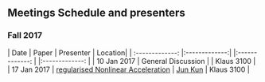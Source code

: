 ## Meetings Schedule and presenters


### Fall 2017

| Date        | Paper         | Presenter |   Location|
| :-------------: |:-------------:| |:-------------: | |:-------------: |
| 10 Jan 2017     | General Discussion |  | Klaus 3100 |
| 17 Jan 2017      | [regularised Nonlinear Acceleration](https://arxiv.org/pdf/1606.04133.pdf)      |   [Jun Kun](https://www.cc.gatech.edu/~jwang774/) | Klaus 3100 |
